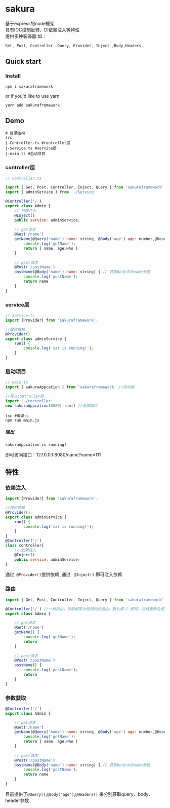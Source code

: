 # sakura

基于express的node框架  
具有IOC控制反转、DI依赖注入等特性  
提供多种装饰器 如：
```javascript
Get, Post, Controller, Query, Provider, Inject ,Body,Headers
```
## Quick start

### Install
```shell
npm i sakuraframework
```
or if you'd like to use yarn
```shell
yarn add sakuraframework
```

## Demo
```shell
# 目录结构
src
|-Controller.ts #controller层
|-Service.ts #service层
|-main.ts #启动项目
```
### controller层

```js
// Controller.ts

import { Get, Post, Controller, Inject, Query } from 'sakuraframework'
import { adminService } from './Service'

@Controller('/')
export class Admin {
    // 依赖注入
    @Inject()
    public service: adminService;
    
    // get请求
    @Get('/name') 
    getName(@Query('name') name: string, @Body('age') age: number,@Headers('who') who: string) { // 获取query中的name参数 ，获取body中的age参数， 获取header里的who参数
        console.log('getName');
        return { name, age,who }
    }
    
    // post请求
    @Post('/postName')
    postName(@Body('name') name: string) { // 获取body中的name参数
        console.log('postName');
        return name
    }
}
```
### service层
```js
// Service.ts
import {Provider} from 'sakuraframework';

//提供依赖
@Provider()
export class adminService {
    run() {
        console.log('car is running!');
    }
}
```

### 启动项目

```js
// main.ts
import { sakuraAppcation } from 'sakuraframework' //启动类

//导入controller层
import './controller'
new sakuraAppcation(8080).run() //设置端口
```
```shell
tsc #编译ts
npm run main.js
```
##### 输出
```shell
sakuraAppcation is running!
```
即可访问接口：127.0.0.1:8080/name?name=111

## 特性

### 依赖注入
```js
import {Provider} from 'sakuraframework';

//提供依赖
@Provider()
export class adminService {
    run() {
        console.log('car is running!');
    }
}
@Controller('/')
class controller{
    // 依赖注入
    @Inject()
    public service: adminService;
}

```
通过` @Provider()`提供依赖 ,通过 ` @Inject()` 即可注入依赖 

### 路由

```js
import { Get, Post, Controller, Inject, Query } from 'sakuraframework'

@Controller('/') //一级路由，目前框架为使用到此路由，默认填'/'即可，后续更新会使用此参数
export class Admin {

    // get请求
    @Get('/name') 
    getName() { 
        console.log('getName');
        return 
    }
    
    // post请求
    @Post('/postName')
    postName() {
        console.log('postName');
        return 
    }
}
```

### 参数获取

```js
@Controller('/')
export class Admin {

    // get请求
    @Get('/name') 
    getName(@Query('name') name: string, @Body('age') age: number,@Headers('who') who: string) { // 获取query中的name参数 ，获取body中的age参数， 获取header里的who参数
        console.log('getName');
        return { name, age,who }
    }
    
    // post请求
    @Post('/postName')
    postName(@Body('name') name: string) { // 获取body中的name参数
        console.log('postName');
        return name
    }
}
```
目前提供了`@Query()`,`@Body('age')`,`@Headers()` 来分别获取query、body、header参数
